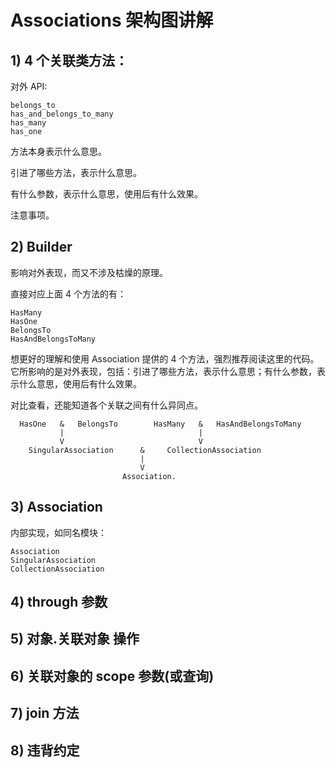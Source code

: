# Associations 架构图讲解

## 1) 4 个关联类方法：

对外 API:

```
belongs_to
has_and_belongs_to_many
has_many
has_one
```

方法本身表示什么意思。

引进了哪些方法，表示什么意思。

有什么参数，表示什么意思，使用后有什么效果。

注意事项。

## 2) Builder

影响对外表现，而又不涉及枯燥的原理。

直接对应上面 4 个方法的有：

```
HasMany
HasOne
BelongsTo
HasAndBelongsToMany
```

想更好的理解和使用 Association 提供的 4 个方法，强烈推荐阅读这里的代码。它所影响的是对外表现，包括：引进了哪些方法，表示什么意思；有什么参数，表示什么意思，使用后有什么效果。

对比查看，还能知道各个关联之间有什么异同点。

```
  HasOne   &   BelongsTo        HasMany   &   HasAndBelongsToMany
           |                              |
           V                              V
    SingularAssociation      &     CollectionAssociation
                             |
                             V   
                         Association.
```

## 3) Association

内部实现，如同名模块：

```
Association
SingularAssociation
CollectionAssociation
```

## 4) through 参数

## 5) 对象.关联对象 操作

## 6) 关联对象的 scope 参数(或查询)

## 7) join 方法

## 8) 违背约定
